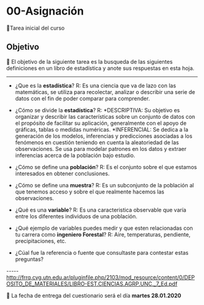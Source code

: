 # 00-Asignación
:card_index:Tarea inicial del curso

## Objetivo

:dart: El objetivo de la siguiente tarea es la busqueda de las siguientes definiciones en un libro de estadística y anote sus respuestas en esta hoja.

-----

+ ¿Que es la __estadística__?
  R:  Es una ciencia que va de lazo con las matemáticas, se utiliza para recolectar, analizar o describir una serie de datos con el fin de poder comparar para comprender.

+ ¿Cómo se divide la __estadística__?
  R: *DESCRIPTIVA: Su objetivo es organizar y describir las características sobre un conjunto de datos con el propósito de facilitar su aplicación, generalmente con el apoyo de gráficas, tablas o medidas numéricas.
     *INFERENCIAL: Se dedica a la generación de los modelos, inferencias y predicciones asociadas a los fenómenos en cuestión teniendo en cuenta la aleatoriedad de las observaciones. Se usa para modelar patrones en los datos y extraer inferencias acerca de la población bajo estudio.
 

+ ¿Cómo se define una __población__?
  R: Es el conjunto sobre el que estamos interesados en obtener conclusiones.

+ ¿Cómo se define una __muestra__?
  R: Es un subconjunto de la población al que tenemos acceso y sobre el que realmente hacemos las observaciones.

+ ¿Qué es una __variable__?
  R: Es una caracteristica observable que varía entre los diferentes individuos de una población.

+ ¿Qué ejemplo de variables puedes medir y que esten relacionadas con tu carrera como __ingeniero Forestal__?
  R: Aire, temperaturas, pendiente, precipitaciones, etc.
 
+ ¿Cúal fue la referencia o fuente que consultaste para contestar estas preguntas?

-----http://frrq.cvg.utn.edu.ar/pluginfile.php/2103/mod_resource/content/0/DEPOSITO_DE_MATERIALES/LIBRO-EST.CIENCIAS.AGRP.UNC._7_Ed.pdf

:card_index: La fecha de entrega del cuestionario será el día __martes 28.01.2020__

